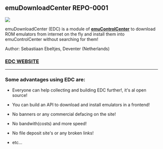 ## emuDownloadCenter REPO-0001

![](https://raw.githubusercontent.com/wiki/PhoenixInteractiveNL/edc-masterhook/images/edc-banner-small.jpg)

emuDownloadCenter (EDC) is a module of [**emuControlCenter**](https://github.com/PhoenixInteractiveNL/emuControlCenter/wiki) to download ROM emulators from internet on the fly and install them into emuControlCenter without searching for them!

Author: Sebastiaan Ebeltjes, Deventer (Netherlands)

### [**EDC WEBSITE**](https://github.com/PhoenixInteractiveNL/emuDownloadCenter/wiki)
***
### Some advantages using EDC are:
- Everyone can help collecting and building EDC further!, it's al open source!

- You can build an API to download and install emulators in a frontend!

- No banners or any commercial defacing on the site!

- No bandwith(costs) and more speed!

- No file deposit site's or any broken links!

- etc...